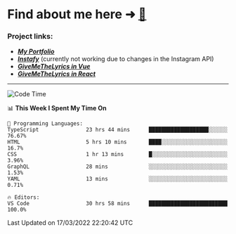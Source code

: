 # Find about me here ➜ [🧑](https://pauabella.dev)

### Project links:
- ***[My Portfolio](https://pauabella.dev)***
- ***[Instafy](https://instafy.me)*** (currently not working due to changes in the Instagram API)
- ***[GiveMeTheLyrics in Vue](https://lyrics.pauabella.dev)***
- ***[GiveMeTheLyrics in React](https://pauabella.dev/GiveMeTheLyrics)***

---
<!--START_SECTION:waka-->
![Code Time](http://img.shields.io/badge/Code%20Time-850%20hrs%2028%20mins-blue)

📊 **This Week I Spent My Time On** 

```text
💬 Programming Languages: 
TypeScript               23 hrs 44 mins      ███████████████████░░░░░░   76.67% 
HTML                     5 hrs 10 mins       ████░░░░░░░░░░░░░░░░░░░░░   16.7% 
CSS                      1 hr 13 mins        █░░░░░░░░░░░░░░░░░░░░░░░░   3.96% 
GraphQL                  28 mins             ░░░░░░░░░░░░░░░░░░░░░░░░░   1.53% 
YAML                     13 mins             ░░░░░░░░░░░░░░░░░░░░░░░░░   0.71%

🔥 Editors: 
VS Code                  30 hrs 58 mins      █████████████████████████   100.0%

```


 Last Updated on 17/03/2022 22:20:42 UTC
<!--END_SECTION:waka-->
